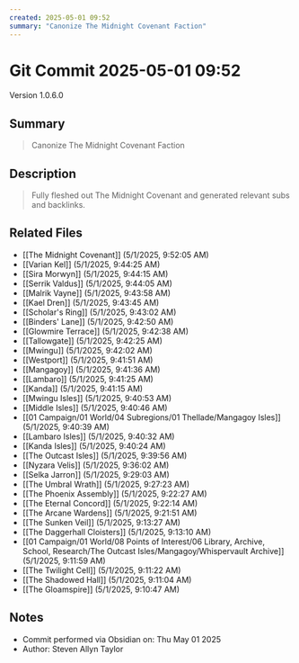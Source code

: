 ```yaml
---
created: 2025-05-01 09:52
summary: "Canonize The Midnight Covenant Faction"
---
```


# Git Commit 2025-05-01 09:52

Version 1.0.6.0

## Summary
> Canonize The Midnight Covenant Faction

## Description
> Fully fleshed out The Midnight Covenant and generated relevant subs and backlinks.

## Related Files
- [[The Midnight Covenant]] (5/1/2025, 9:52:05 AM)
- [[Varian Kel]] (5/1/2025, 9:44:25 AM)
- [[Sira Morwyn]] (5/1/2025, 9:44:15 AM)
- [[Serrik Valdus]] (5/1/2025, 9:44:05 AM)
- [[Malrik Vayne]] (5/1/2025, 9:43:58 AM)
- [[Kael Dren]] (5/1/2025, 9:43:45 AM)
- [[Scholar's Ring]] (5/1/2025, 9:43:02 AM)
- [[Binders' Lane]] (5/1/2025, 9:42:50 AM)
- [[Glowmire Terrace]] (5/1/2025, 9:42:38 AM)
- [[Tallowgate]] (5/1/2025, 9:42:25 AM)
- [[Mwingu]] (5/1/2025, 9:42:02 AM)
- [[Westport]] (5/1/2025, 9:41:51 AM)
- [[Mangagoy]] (5/1/2025, 9:41:36 AM)
- [[Lambaro]] (5/1/2025, 9:41:25 AM)
- [[Kanda]] (5/1/2025, 9:41:15 AM)
- [[Mwingu Isles]] (5/1/2025, 9:40:53 AM)
- [[Middle Isles]] (5/1/2025, 9:40:46 AM)
- [[01 Campaign/01 World/04 Subregions/01 Thellade/Mangagoy Isles]] (5/1/2025, 9:40:39 AM)
- [[Lambaro Isles]] (5/1/2025, 9:40:32 AM)
- [[Kanda Isles]] (5/1/2025, 9:40:24 AM)
- [[The Outcast Isles]] (5/1/2025, 9:39:56 AM)
- [[Nyzara Velis]] (5/1/2025, 9:36:02 AM)
- [[Selka Jarron]] (5/1/2025, 9:29:03 AM)
- [[The Umbral Wrath]] (5/1/2025, 9:27:23 AM)
- [[The Phoenix Assembly]] (5/1/2025, 9:22:27 AM)
- [[The Eternal Concord]] (5/1/2025, 9:22:14 AM)
- [[The Arcane Wardens]] (5/1/2025, 9:21:51 AM)
- [[The Sunken Veil]] (5/1/2025, 9:13:27 AM)
- [[The Daggerhall Cloisters]] (5/1/2025, 9:13:10 AM)
- [[01 Campaign/01 World/08 Points of Interest/06 Library, Archive, School, Research/The Outcast Isles/Mangagoy/Whispervault Archive]] (5/1/2025, 9:11:59 AM)
- [[The Twilight Cell]] (5/1/2025, 9:11:22 AM)
- [[The Shadowed Hall]] (5/1/2025, 9:11:04 AM)
- [[The Gloamspire]] (5/1/2025, 9:10:47 AM)

## Notes
- Commit performed via Obsidian on: Thu May 01 2025
- Author: Steven Allyn Taylor

